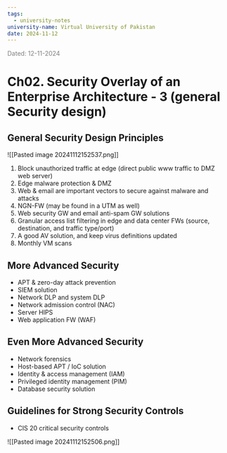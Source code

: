 ```yaml
---
tags:
  - university-notes
university-name: Virtual University of Pakistan
date: 2024-11-12
---
```


<span style="color: gray;">Dated: 12-11-2024</span>

# Ch02. Security Overlay of an Enterprise Architecture - 3 (general Security design)

## General Security Design Principles

![[Pasted image 20241112152537.png]]

1. Block unauthorized traffic at edge (direct public www traffic to DMZ web server)
2. Edge malware protection & DMZ
3. Web & email are important vectors to secure against malware and attacks
4. NGN-FW (may be found in a UTM as well)
5. Web security GW and email anti-spam GW solutions
6. Granular access list filtering in edge and data center FWs (source, destination, and traffic type/port)
7. A good AV solution, and keep virus definitions updated
8. Monthly VM scans

## More Advanced Security

- APT & zero-day attack prevention
- SIEM solution
- Network DLP and system DLP
- Network admission control (NAC)
- Server HIPS
- Web application FW (WAF)

## Even More Advanced Security

- Network forensics
- Host-based APT / IoC solution
- Identity & access management (IAM)
- Privileged identity management (PIM)
- Database security solution

## Guidelines for Strong Security Controls

- CIS 20 critical security controls

![[Pasted image 20241112152506.png]]